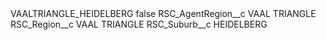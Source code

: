 <?xml version="1.0" encoding="UTF-8"?>
<CustomMetadata xmlns="http://soap.sforce.com/2006/04/metadata" xmlns:xsi="http://www.w3.org/2001/XMLSchema-instance" xmlns:xsd="http://www.w3.org/2001/XMLSchema">
    <label>VAALTRIANGLE_HEIDELBERG</label>
    <protected>false</protected>
    <values>
        <field>RSC_AgentRegion__c</field>
        <value xsi:type="xsd:string">VAAL TRIANGLE</value>
    </values>
    <values>
        <field>RSC_Region__c</field>
        <value xsi:type="xsd:string">VAAL TRIANGLE</value>
    </values>
    <values>
        <field>RSC_Suburb__c</field>
        <value xsi:type="xsd:string">HEIDELBERG</value>
    </values>
</CustomMetadata>
